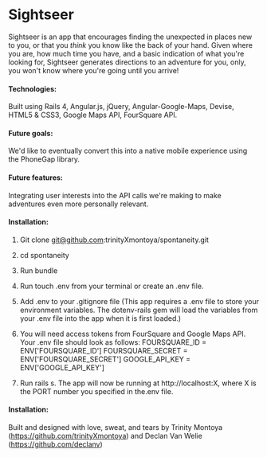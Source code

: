 # **Sightseer**

Sightseer is an app that encourages finding the unexpected in places new to you, or that you *think* you know like the back of your hand. Given where you are, how much time you have, and a basic indication of what you're looking for, Sightseer generates directions to an adventure for you, only, you won't know where you're going until you arrive!

#### **Technologies:**

Built using Rails 4, Angular.js, jQuery, Angular-Google-Maps, Devise, HTML5 & CSS3, Google Maps API, FourSquare API.

#### Future goals:

We'd like to eventually convert this into a native mobile experience using the PhoneGap library.

#### Future features:

Integrating user interests into the API calls we're making to make adventures even more personally relevant.

#### **Installation:**

1. Git clone git@github.com:trinityXmontoya/spontaneity.git
2. cd spontaneity
3. Run bundle
4. Run touch .env from your terminal or create an .env file.
5. Add .env to your .gitignore file (This app requires a .env file to store your environment variables. The dotenv-rails gem will load the variables from your .env file into the app when it is first loaded.)
6. You will need access tokens from FourSquare and Google Maps API. Your .env file should look as follows:
FOURSQUARE_ID = ENV['FOURSQUARE_ID']
FOURSQUARE_SECRET = ENV['FOURSQUARE_SECRET']
GOOGLE_API_KEY = ENV['GOOGLE_API_KEY']

21. Run rails s. The app will now be running at http://localhost:X, where X is the PORT number you specified in the.env file.

#### **Installation:**

Built and designed with love, sweat, and tears by Trinity Montoya (https://github.com/trinityXmontoya) and Declan Van Welie (https://github.com/declanv)
